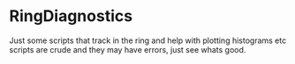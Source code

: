 # RingDiagnostics
Just some scripts that track in the ring and help with plotting histograms etc
scripts are crude and they may have errors, just see whats good.
